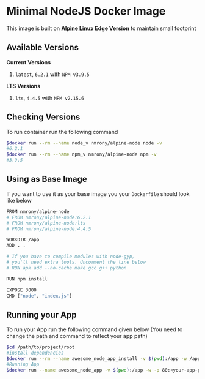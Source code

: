 Minimal NodeJS Docker Image
===========================
This image is built on **[Alpine Linux][1] Edge Version** to maintain small footprint

Available Versions
-------------------
**Current Versions**
 1. `latest`, `6.2.1` with `NPM v3.9.5`

**LTS Versions**
  1. `lts`, `4.4.5` with `NPM v2.15.6`  

Checking Versions
-----------------
To run container run the following command
```sh
$docker run --rm --name node_v nmrony/alpine-node node -v
#6.2.1
$docker run --rm --name npm_v nmrony/alpine-node npm -v
#3.9.5
```
Using as Base Image
-------------------
If you want to use it as your base image you your `Dockerfile` should look like below
```sh
FROM nmrony/alpine-node
# FROM nmrony/alpine-node:6.2.1
# FROM nmrony/alpine-node:lts
# FROM nmrony/alpine-node:4.4.5

WORKDIR /app
ADD . .

# If you have to compile modules with node-gyp,
# you'll need extra tools. Uncomment the line below
# RUN apk add --no-cache make gcc g++ python

RUN npm install

EXPOSE 3000
CMD ["node", "index.js"]
```

Running your App
-----------------
To run your App run the following command given below (You need to change the path and command to reflect your app path)
```sh
$cd /path/to/project/root
#install dependencies
$docker run --rm --name awesome_node_app_install -v $(pwd):/app -w /app nmrony/node-alpine npm i
#Running App
$docker run --name awesome_node_app -v $(pwd):/app -w -p 80:<your-app-port> /app nmrony/node-alpine node [app-entrypoint.js]
```

[1]: http://www.alpinelinux.org/
